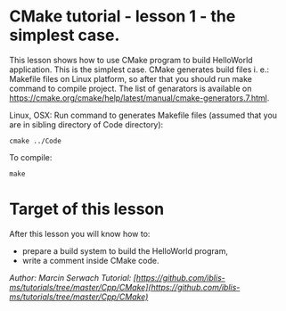 # CMake tutorial - lesson 1 - the simplest case.
This lesson shows how to use CMake program to build HelloWorld application. This is the simplest case. CMake generates build files i. e.: Makefile files on Linux platform, so after that you should run make command to compile project. The list of genarators is available on https://cmake.org/cmake/help/latest/manual/cmake-generators.7.html. 

Linux, OSX: Run command to generates Makefile files (assumed that you are in sibling directory of Code directory):
```
cmake ../Code
```
To compile:
```
make
```

# Target of this lesson
After this lesson you will know how to:
- prepare a build system to build the HelloWorld program,
- write a comment inside CMake code.

*Author: Marcin Serwach*
*Tutorial: [https://github.com/iblis-ms/tutorials/tree/master/Cpp/CMake](https://github.com/iblis-ms/tutorials/tree/master/Cpp/CMake)*

